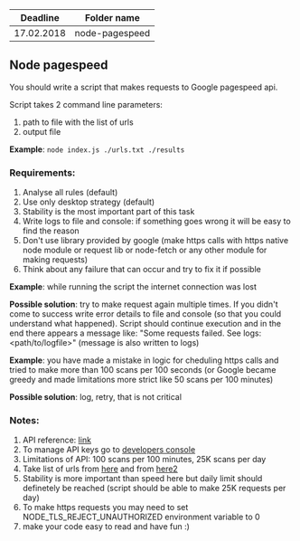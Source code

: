 | Deadline  | Folder name |
|-----------|-------------|
| 17.02.2018| node-pagespeed |

## Node pagespeed

You should write a script that makes requests to Google pagespeed api.

Script takes 2 command line parameters:

1. path to file with the list of urls
2. output file

**Example**: `node index.js ./urls.txt ./results`

### Requirements:

1. Analyse all rules (default)
1. Use only desktop strategy (default)
1. Stability is the most important part of this task
1. Write logs to file and console: if something goes wrong it will be easy to find the reason
1. Don't use library provided by google (make https calls with https native node module or request lib or node-fetch or any other module for making requests)
1. Think about any failure that can occur and try to fix it if possible

**Example**: while running the script the internet connection was lost

**Possible solution**: try to make request again multiple times. If you didn't come to success write error details to file and console (so that you could understand what happened). Script should continue execution and in the end there appears a message like: "Some requests failed. See logs: <path/to/logfile>" (message is also written to logs)


**Example**: you have made a mistake in logic for cheduling https calls and tried to make more than 100 scans per 100 seconds (or Google became greedy and made limitations more strict like 50 scans per 100 minutes)

**Possible solution**: log, retry, that is not critical

### Notes:

1. API reference: [link](https://developers.google.com/speed/docs/insights/v4/reference)
1. To manage API keys go to [developers console](https://console.developers.google.com/apis/credentials)
1. Limitations of API: 100 scans per 100 minutes, 25K scans per day
1. Take list of urls from [here](http://www.biglistofwebsites.com/) and from [here2](https://www.dropbox.com/s/hlb9mii2de1inmi/URL-list-for-testing.csv?dl=0)
1. Stability is more important than speed here but daily limit should definetely be reached (script should be able to make 25K requests per day)
1. To make https requests you may need to set NODE_TLS_REJECT_UNAUTHORIZED environment variable to 0
1. make your code easy to read and have fun :)
